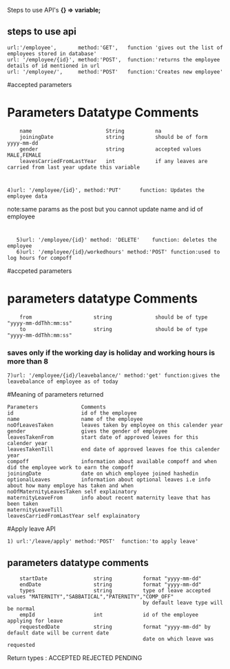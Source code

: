 Steps to use API's
**{} => variable;**
##  steps to use api 
    url:'/employee',       method:'GET',   function 'gives out the list of employees stored in database'
    url: '/employee/{id}', method:'POST',  function:'returns the employee details of id mentioned in url    
    url: '/employee/',     method:'POST'   function:'Creates new employee'
#accepted parameters
#        Parameters                  Datatype        Comments
        name                        String          na
        joiningDate                 string          should be of form yyyy-mm-dd
        gender                      string          accepted values MALE,FEMALE
        leavesCarriedFromLastYear   int             if any leaves are carried from last year update this variable
#
    4)url: '/employee/{id}', method:'PUT'      function: Updates the employee data
note:same params as the post but you cannot update name and id of employee
#
       5)url: '/employee/{id}' method: 'DELETE'    function: deletes the employee 
       6)url: '/employee/{id}/workedhours' method:'POST' function:used to log hours for compoff
#accpeted parameters
#        parameters              datatype            Comments
        from                    string              should be of type "yyyy-mm-ddThh:mm:ss"
        to                      string              should be of type "yyyy-mm-ddThh:mm:ss"
### saves only if the working day is holiday and working hours is more than 8

    7)url: '/employee/{id}/leavebalance/' method:'get' function:gives the leavebalance of employee as of today

#Meaning of parameters returned

    Parameters              Comments
    id                      id of the employee
    name                    name of the employee
    noOfLeavesTaken         leaves taken by employee on this calender year
    gender                  gives the gender of employee
    leavesTakenFrom         start date of approved leaves for this calender year
    leavesTakenTill         end date of approved leaves foe this calender year
    compoff                 information about available compoff and when did the employee work to earn the compoff
    joiningDate             date on which employee joined hashedin
    optionalLeaves          information about optional leaves i.e info about how many employe has taken and when
    noOfMaternityLeavesTaken self explainatory
    maternityLeaveFrom      info about recent maternity leave that has been taken
    maternityLeaveTill      
    leavesCarriedFromLastYear self explainatory
#Apply leave API

    1) url:'/leave/apply' method:'POST'  function:'to apply leave'
##      parameters              datatype        comments
        startDate               string          format "yyyy-mm-dd"
        endDate                 string          format "yyyy-mm-dd"
        types                   string          type of leave accepted values "MATERNITY","SABBATICAL","PATERNITY","COMP_OFF"
                                                by default leave type will be normal
        empId                   int             id of the employee applying for leave
        requestedDate           string          format "yyyy-mm-dd" by default date will be current date
                                                date on which leave was requested
        
Return types : ACCEPTED REJECTED PENDING

